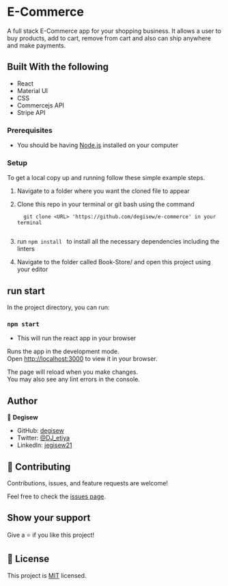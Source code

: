 
# E-Commerce
A full stack E-Commerce app for your shopping business. It allows a user to buy products, add to cart, remove from cart and also can ship anywhere and make payments.

## Built With the following

- React
- Material UI
- CSS
- Commercejs API
- Stripe API

### Prerequisites

- You should be having [Node.js](https://nodejs.org/en/) installed on your computer
### Setup

To get a local copy up and running follow these simple example steps.

1. Navigate to a folder where you want the cloned file to appear

2. Clone this repo in your terminal or git bash using the command

   ```
     git clone <URL> 'https://github.com/degisew/e-commerce' in your terminal
      
   ```

3. run `npm install ` to install all the necessary dependencies including the linters

4. Navigate to the folder called Book-Store/ and open this project using your editor
## run start
In the project directory, you can run:
### `npm start`
- This will run the react app in your browser 

Runs the app in the development mode.\
Open [http://localhost:3000](http://localhost:3000) to view it in your browser.

The page will reload when you make changes.\
You may also see any lint errors in the console.

## Author

👤 **Degisew**
- GitHub: [degisew](https://github.com/degisew)
- Twitter: [@DJ_etiya](https://twitter.com/Degisew-mengist)
- LinkedIn: [jegisew21](https://www.linkedin.com/in/degisew-mengist-003298802)

## 🤝 Contributing

Contributions, issues, and feature requests are welcome!

Feel free to check the [issues page](https://github.com/degisew/e-commerce/issues).

## Show your support

Give a ⭐ if you like this project!

## 📝 License

This project is [MIT](./MIT.md) licensed.


